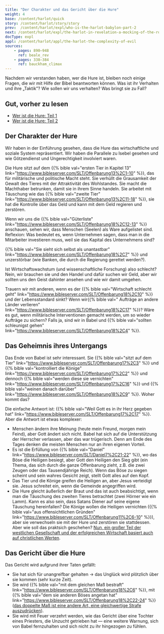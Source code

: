 ```yaml
---
title: "Der Charakter und das Gericht über die Hure"
weight: 4
base: /content/harlot/quick
story: /content/harlot/story/story
prev:  /content/harlot/expl/who-is-the-harlot-babylon-part-2
next: /content/harlot/expl/the-harlot-in-revelation-a-mocking-of-the-roman-empire
docType: expl
appl: /content/harlot/appl/the-harlot-the-complexity-of-evil
sources: 
    - pages: 890–948
      ref: beale_rev
    - pages: 338–384
      ref: bauckham_climax
---
```


Nachdem wir verstanden haben, wer die Hure ist, bleiben noch einige Fragen, die wir mit Hilfe der Bibel beantworten können. Was ist ihr Verhalten und ihre „Taktik”? Wie sollen wir uns verhalten? Was bringt sie zu Fall?

## Gut, vorher zu lesen

<a name="6a87"></a>
- [Wer ist die Hure: Teil 1](/content/harlot/expl/who-is-the-harlot-babylon-part-1)
- [Wer ist die Hure: Teil 2](/content/harlot/expl/who-is-the-harlot-babylon-part-2)

## Der Charakter der Hure

<a name="8e26"></a>
Wir haben in der Einführung gesehen, dass die Hure das wirtschaftliche und soziale System repräsentiert. Wir haben die Parallele zu Isebel gesehen und wie Götzendienst und Ungerechtigkeit involviert waren.

Die Hure sitzt auf dem {{% bible val="ersten Tier in Kapitel 13" link="https://www.bibleserver.com/SLT/Offenbarung13%2C1-10" %}}, das für militärische und politische Macht steht. Sie verhüllt die Grausamkeit der Gewalt des Tieres mit der Attraktivität des Wohlstandes. Sie macht die Machthaber betrunken, damit sie in ihrem Sinne handeln. Sie arbeitet mit Täuschung wie das {{% bible val="zweite Tier" link="https://www.bibleserver.com/SLT/Offenbarung13%2C11-18" %}}, sie hat die Kontrolle über das Geld und kann mit dem Geld regieren und zerstören.

Wenn wir uns die {{% bible val="Güterliste" link="https://www.bibleserver.com/SLT/Offenbarung18%2C12-13" %}} anschauen, sehen wir, dass Menschen (Seelen) als Ware aufgelistet sind. Reflexion: Was bedeutet es, wenn Unternehmen sagen, dass man in die Mitarbeiter investieren muss, weil sie das Kapital des Unternehmens sind?

{{% bible val="Sie sieht sich selbst als unantastbar" link="https://www.bibleserver.com/SLT/Offenbarung18%2C7" %}} und unzerstörbar (wie Banken, die durch die Regierung gerettet werden?).

Ist Wirtschaftswachstum (und wissenschaftliche Forschung) also schlecht? Nein, wir brauchen sie und den Handel und dafür suchen wir Geld, aber wir sollten uns den Geist dahinter ansehen und wie wir damit umgehen.

Trauern wir mit anderen, wenn es der {{% bible val="Wirtschaft schlecht geht" link="https://www.bibleserver.com/SLT/Offenbarung18%2C10" %}} und der Lebensstandard sinkt? Wenn wir{{% bible val=" Aufträge an andere Länder verlieren" link="https://www.bibleserver.com/SLT/Offenbarung18%2C17" %}}? Wäre es gut, wenn militärische Interventionen gemacht werden, um so wieder Aufträge zu sichern? Falls ja, sind wir in Babel und {{% bible val="sollten schleunigst gehen" link="https://www.bibleserver.com/SLT/Offenbarung18%2C4" %}}.

## Das Geheimnis ihres Untergangs

<a name="a995"></a>
Das Ende von Babel ist sehr interessant. Sie {{% bible val="sitzt auf dem Tier" link="https://www.bibleserver.com/SLT/Offenbarung17%2C3" %}} und {{% bible val="kontrolliert die Könige" link="https://www.bibleserver.com/SLT/Offenbarung17%2C2" %}} und dennoch {{% bible val="werden diese sie vernichten" link="https://www.bibleserver.com/SLT/Offenbarung17%2C16" %}} und {{% bible val="weinen danach darüber" link="https://www.bibleserver.com/SLT/Offenbarung18%2C9" %}}. Woher kommt das?

Die einfache Antwort ist: {{% bible val="Weil Gott es in ihr Herz gegeben hat" link="https://www.bibleserver.com/SLT/Offenbarung17%2C17" %}}. Aber die Antwort ist etwas komplexer:

- Menschen ändern ihre Meinung (heute mein Freund, morgen mein Feind), aber Gott ändert sich nicht. Babel hat sich auf die Unterstützung der Herrscher verlassen, aber das war trügerisch. Denn am Ende des Tages denken die meisten Menschen nur an ihren eigenen Vorteil.
- Es ist die Erfüllung von {{% bible val="Daniel" link="https://www.bibleserver.com/SLT/Daniel7%2C21-22" %}}, wo das Böse die Heiligen besiegt, aber Gott den Heiligen den Sieg gibt (ein Thema, das sich durch die ganze Offenbarung zieht, z.B. die zwei Zeugen oder das Tausendjährige Reich). Wenn das Böse zu siegen scheint und sein wahres Gesicht zeigt, stellt Gott alles auf den Kopf.
- Das Tier und die Könige greifen die Heiligen an, aber Jesus verteidigt sie. Jesus schreitet ein, wenn die Gemeinde angegriffen wird.
- Die Hure gleicht äußerlich der Braut und das ist auch beabsichtigt, wenn man die Täuschung des zweiten Tieres betrachtet (zwei Hörner wie ein Lamm). Kann es also sein, dass Satans Diener auf seine eigene Täuschung hereinfallen? Die Könige wollen die Heiligen vernichten ({{% bible val="aus offensichtlichen Gründen" link="https://www.bibleserver.com/SLT/Offenbarung11%2C6-10" %}}), aber sie verwechseln sie mit der Hure und zerstören sie stattdessen. Aber wie soll das praktsich geschehen? [Nun, ein großer Teil der westlichen Gesellschaft und der erfolgreichen Wirtschaft basiert auch auf christlichen Werten](https://www.pdfdrive.com/the-book-that-made-your-world-how-the-bible-created-the-soul-of-western-civilization-e200370906.html).

## Das Gericht über die Hure

<a name="db66"></a>
Das Gericht wird aufgrund ihrer Taten gefällt:

- Sie hat sich für unangreifbar gehalten -&gt; das Unglück wird plötzlich über sie kommen (sehr kurze Zeit).
- Sie wird {{% bible val="mit dem gleichen Maß bestraft" link="https://www.bibleserver.com/SLT/Offenbarung18%2C6" %}}, mit {{% bible val="dem sie anderen Böses angetan hat" link="https://www.bibleserver.com/SLT/Offenbarung18%2C22-24" %}} ([das doppelte Maß ist eine andere Art, eine gleichwertige Strafe auszudrücken](https://meredithkline.com/klines-works/articles-and-essays/double-trouble/)).
- Sie wird mit Feuer verzehrt werden, wie das Gericht über eine Tochter eines Priesters, die Unzucht getrieben hat — eine weitere Warnung, sich von Babel fernzuhalten und sich nicht zu ihr hingezogen zu fühlen.

